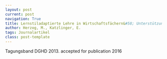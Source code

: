 ```yaml
---
layout: post
current: post
navigation: True
title: Lernstiladaptierte Lehre in Wirtschaftsfächern&#58; Unterstützung der Diversität des Lernens durch verschiedene kollaborative Lernmethoden.
author: Herzog, M., Katzlinger, E.
tags: Journalartikel
class: post-template
---
```


Tagungsband DGHD 2013. accepted for publication 2016